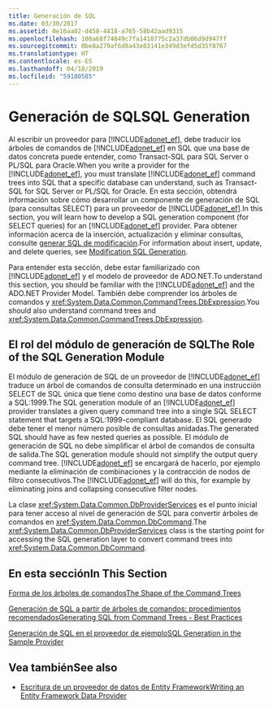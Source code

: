 ```yaml
---
title: Generación de SQL
ms.date: 03/30/2017
ms.assetid: 0e16aa02-d458-4418-a765-58b42aad9315
ms.openlocfilehash: 108a68f74849c7fa1418775c2a37db06d9d947ff
ms.sourcegitcommit: 0be8a279af6d8a43e03141e349d3efd5d35f8767
ms.translationtype: HT
ms.contentlocale: es-ES
ms.lasthandoff: 04/18/2019
ms.locfileid: "59180585"
---
```

# <a name="sql-generation"></a><span data-ttu-id="cbcd1-102">Generación de SQL</span><span class="sxs-lookup"><span data-stu-id="cbcd1-102">SQL Generation</span></span>
<span data-ttu-id="cbcd1-103">Al escribir un proveedor para [!INCLUDE[adonet_ef](../../../../../includes/adonet-ef-md.md)], debe traducir los árboles de comandos de [!INCLUDE[adonet_ef](../../../../../includes/adonet-ef-md.md)] en SQL que una base de datos concreta puede entender, como Transact-SQL para SQL Server o PL/SQL para Oracle.</span><span class="sxs-lookup"><span data-stu-id="cbcd1-103">When you write a provider for the [!INCLUDE[adonet_ef](../../../../../includes/adonet-ef-md.md)], you must translate [!INCLUDE[adonet_ef](../../../../../includes/adonet-ef-md.md)] command trees into SQL that a specific database can understand, such as Transact-SQL for SQL Server or PL/SQL for Oracle.</span></span> <span data-ttu-id="cbcd1-104">En esta sección, obtendrá información sobre cómo desarrollar un componente de generación de SQL (para consultas SELECT) para un proveedor de [!INCLUDE[adonet_ef](../../../../../includes/adonet-ef-md.md)].</span><span class="sxs-lookup"><span data-stu-id="cbcd1-104">In this section, you will learn how to develop a SQL generation component (for SELECT queries) for an [!INCLUDE[adonet_ef](../../../../../includes/adonet-ef-md.md)] provider.</span></span> <span data-ttu-id="cbcd1-105">Para obtener información acerca de la inserción, actualización y eliminar consultas, consulte [generar SQL de modificación](../../../../../docs/framework/data/adonet/ef/modification-sql-generation.md).</span><span class="sxs-lookup"><span data-stu-id="cbcd1-105">For information about insert, update, and delete queries, see [Modification SQL Generation](../../../../../docs/framework/data/adonet/ef/modification-sql-generation.md).</span></span>  
  
 <span data-ttu-id="cbcd1-106">Para entender esta sección, debe estar familiarizado con [!INCLUDE[adonet_ef](../../../../../includes/adonet-ef-md.md)] y el modelo de proveedor de ADO.NET.</span><span class="sxs-lookup"><span data-stu-id="cbcd1-106">To understand this section, you should be familiar with the [!INCLUDE[adonet_ef](../../../../../includes/adonet-ef-md.md)] and the ADO.NET Provider Model.</span></span> <span data-ttu-id="cbcd1-107">También debe comprender los árboles de comandos y <xref:System.Data.Common.CommandTrees.DbExpression>.</span><span class="sxs-lookup"><span data-stu-id="cbcd1-107">You should also understand command trees and <xref:System.Data.Common.CommandTrees.DbExpression>.</span></span>  
  
## <a name="the-role-of-the-sql-generation-module"></a><span data-ttu-id="cbcd1-108">El rol del módulo de generación de SQL</span><span class="sxs-lookup"><span data-stu-id="cbcd1-108">The Role of the SQL Generation Module</span></span>  
 <span data-ttu-id="cbcd1-109">El módulo de generación de SQL de un proveedor de [!INCLUDE[adonet_ef](../../../../../includes/adonet-ef-md.md)] traduce un árbol de comandos de consulta determinado en una instrucción SELECT de SQL única que tiene como destino una base de datos conforme a SQL:1999.</span><span class="sxs-lookup"><span data-stu-id="cbcd1-109">The SQL generation module of an [!INCLUDE[adonet_ef](../../../../../includes/adonet-ef-md.md)] provider translates a given query command tree into a single SQL SELECT statement that targets a SQL:1999-compliant database.</span></span> <span data-ttu-id="cbcd1-110">El SQL generado debe tener el menor número posible de consultas anidadas.</span><span class="sxs-lookup"><span data-stu-id="cbcd1-110">The generated SQL should have as few nested queries as possible.</span></span> <span data-ttu-id="cbcd1-111">El módulo de generación de SQL no debe simplificar el árbol de comandos de consulta de salida.</span><span class="sxs-lookup"><span data-stu-id="cbcd1-111">The SQL generation module should not simplify the output query command tree.</span></span> <span data-ttu-id="cbcd1-112">[!INCLUDE[adonet_ef](../../../../../includes/adonet-ef-md.md)] se encargará de hacerlo, por ejemplo mediante la eliminación de combinaciones y la contracción de nodos de filtro consecutivos.</span><span class="sxs-lookup"><span data-stu-id="cbcd1-112">The [!INCLUDE[adonet_ef](../../../../../includes/adonet-ef-md.md)] will do this, for example by eliminating joins and collapsing consecutive filter nodes.</span></span>  
  
 <span data-ttu-id="cbcd1-113">La clase <xref:System.Data.Common.DbProviderServices> es el punto inicial para tener acceso al nivel de generación de SQL para convertir árboles de comandos en <xref:System.Data.Common.DbCommand>.</span><span class="sxs-lookup"><span data-stu-id="cbcd1-113">The <xref:System.Data.Common.DbProviderServices> class is the starting point for accessing the SQL generation layer to convert command trees into <xref:System.Data.Common.DbCommand>.</span></span>  
  
## <a name="in-this-section"></a><span data-ttu-id="cbcd1-114">En esta sección</span><span class="sxs-lookup"><span data-stu-id="cbcd1-114">In This Section</span></span>  
 [<span data-ttu-id="cbcd1-115">Forma de los árboles de comandos</span><span class="sxs-lookup"><span data-stu-id="cbcd1-115">The Shape of the Command Trees</span></span>](../../../../../docs/framework/data/adonet/ef/the-shape-of-the-command-trees.md)  
  
 [<span data-ttu-id="cbcd1-116">Generación de SQL a partir de árboles de comandos: procedimientos recomendados</span><span class="sxs-lookup"><span data-stu-id="cbcd1-116">Generating SQL from Command Trees - Best Practices</span></span>](../../../../../docs/framework/data/adonet/ef/generating-sql-from-command-trees-best-practices.md)  
  
 [<span data-ttu-id="cbcd1-117">Generación de SQL en el proveedor de ejemplo</span><span class="sxs-lookup"><span data-stu-id="cbcd1-117">SQL Generation in the Sample Provider</span></span>](../../../../../docs/framework/data/adonet/ef/sql-generation-in-the-sample-provider.md)  
  
## <a name="see-also"></a><span data-ttu-id="cbcd1-118">Vea también</span><span class="sxs-lookup"><span data-stu-id="cbcd1-118">See also</span></span>

- [<span data-ttu-id="cbcd1-119">Escritura de un proveedor de datos de Entity Framework</span><span class="sxs-lookup"><span data-stu-id="cbcd1-119">Writing an Entity Framework Data Provider</span></span>](../../../../../docs/framework/data/adonet/ef/writing-an-ef-data-provider.md)
